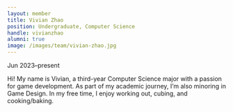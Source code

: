 ```yaml
---
layout: member
title: Vivian Zhao
position: Undergraduate, Computer Science
handle: vivianzhao
alumni: true
image: /images/team/vivian-zhao.jpg
---
```

Jun 2023–present

Hi! My name is Vivian, a third-year Computer Science major with a passion for game development. As part of my academic journey, I’m also minoring in Game Design. In my free time, I enjoy working out, cubing, and cooking/baking.
